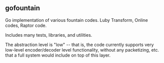 ## gofountain

Go implementation of various fountain codes.
Luby Transform, Online codes, Raptor code.

Includes many tests, libraries, and utilities.

The abstraction level is "low" -- that is, the code currently supports very low-level
encoder/decoder level functionality, without any packetizing, etc. that a full system
would include on top of this layer.

